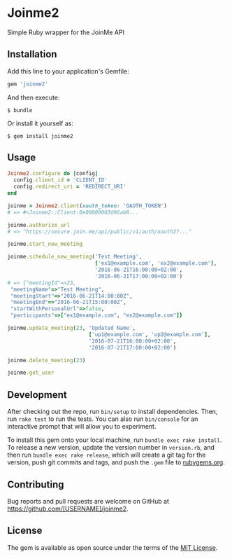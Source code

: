 # Joinme2
Simple Ruby wrapper for the JoinMe API

## Installation

Add this line to your application's Gemfile:

```ruby
gem 'joinme2'
```

And then execute:

    $ bundle

Or install it yourself as:

    $ gem install joinme2

## Usage

```ruby
Joinme2.configure do |config|
  config.client_id = 'CLIENT_ID'
  config.redirect_uri = 'REDIRECT_URI'
end

joinme = Joinme2.client(oauth_token: 'OAUTH_TOKEN')
# => #<Joinme2::Client:0x00000003d96ab8...

joinme.authorize_url
# => "https://secure.join.me/api/public/v1/auth/oauth2?..."

joinme.start_new_meeting

joinme.schedule_new_meeting('Test Meeting',
                            ['ex1@example.com', 'ex2@example.com'],
                            '2016-06-21T16:00:00+02:00',
                            '2016-06-21T17:00:00+02:00')
# => {"meetingId"=>23,
 "meetingName"=>"Test Meeting",
 "meetingStart"=>"2016-06-21T14:00:00Z",
 "meetingEnd"=>"2016-06-21T15:00:00Z",
 "startWithPersonalUrl"=>false,
 "participants"=>["ex1@example.com", "ex2@example.com"]}

joinme.update_meeting(23, 'Updated Name',
                          ['up1@example.com', 'up2@example.com'],
                          '2016-07-21T16:00:00+02:00',
                          '2016-07-21T17:00:00+02:00')

joinme.delete_meeting(23)

joinme.get_user
```

## Development

After checking out the repo, run `bin/setup` to install dependencies. Then, run `rake test` to run the tests. You can also run `bin/console` for an interactive prompt that will allow you to experiment.

To install this gem onto your local machine, run `bundle exec rake install`. To release a new version, update the version number in `version.rb`, and then run `bundle exec rake release`, which will create a git tag for the version, push git commits and tags, and push the `.gem` file to [rubygems.org](https://rubygems.org).

## Contributing

Bug reports and pull requests are welcome on GitHub at https://github.com/[USERNAME]/joinme2.


## License

The gem is available as open source under the terms of the [MIT License](http://opensource.org/licenses/MIT).

